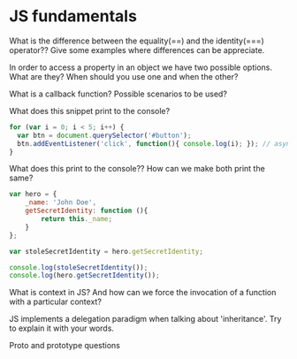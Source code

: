 # JS fundamentals

What is the difference between the equality(==) and the identity(===) operator?? Give some examples where differences can be appreciate. 

In order to access a property in an object we have two possible options. What are they? When should you use one and when the other?

What is a callback function? Possible scenarios to be used?

What does this snippet print to the console?

```javascript
for (var i = 0; i < 5; i++) {
  var btn = document.querySelector('#button');
  btn.addEventListener('click', function(){ console.log(i); }); // async event
}
```

What does this print to the console?? How can we make both print the same?
```javascript
var hero = {
    _name: 'John Doe',
    getSecretIdentity: function (){
        return this._name;
    }
};

var stoleSecretIdentity = hero.getSecretIdentity;

console.log(stoleSecretIdentity());
console.log(hero.getSecretIdentity());
```

What is context in JS? And how can we force the invocation of a function with a particular context? 

JS implements a delegation paradigm when talking about 'inheritance'. Try to explain it with your words.

Proto and prototype questions 


